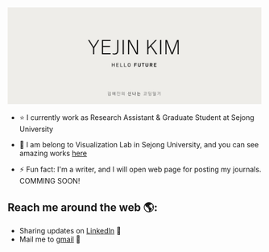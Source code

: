 <img src="https://raw.githubusercontent.com/Yejining/Yejining/master/banner.png" alt="banner that says Yejin Kim - software engineer, data scientist">

- ⭐ I currently work as Research Assistant & Graduate Student at Sejong University

- 👯 I am belong to Visualization Lab in Sejong University, and you can see amazing works [here](https://github.com/DVL-Sejong/)

- ⚡ Fun fact: I'm a writer, and I will open web page for posting my journals. COMMING SOON!


## Reach me around the web 🌎: 
- Sharing updates on <a href="https://www.linkedin.com/in/yejin-kim-684835160/">LinkedIn</a> 💼
- Mail me to <a href="mailto:kimyejin.kr@gmail.com">gmail</a> 📧
